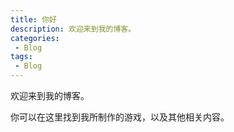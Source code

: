 ```yaml
---
title: 你好
description: 欢迎来到我的博客。
categories:
 - Blog
tags:
 - Blog
---
```


欢迎来到我的博客。

你可以在这里找到我所制作的游戏，以及其他相关内容。

